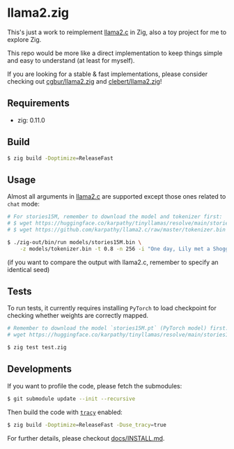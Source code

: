 # llama2.zig
This's just a work to reimplement [llama2.c][1] in Zig, also a toy project for
me to explore Zig.

This repo would be more like a direct implementation to keep things simple and
easy to understand (at least for myself).

If you are looking for a stable & fast implementations, please consider checking
out [cgbur/llama2.zig][2] and [clebert/llama2.zig][3]!

## Requirements
- zig: 0.11.0

## Build
```bash
$ zig build -Doptimize=ReleaseFast
```

## Usage
Almost all arguments in [llama2.c][1] are supported except those ones related
to `chat` mode:
```bash
# For stories15M, remember to download the model and tokenizer first:
# $ wget https://huggingface.co/karpathy/tinyllamas/resolve/main/stories15M.bin -P models
# $ wget https://github.com/karpathy/llama2.c/raw/master/tokenizer.bin -P models

$ ./zig-out/bin/run models/stories15M.bin \
    -z models/tokenizer.bin -t 0.8 -n 256 -i "One day, Lily met a Shoggoth"
```
(if you want to compare the output with llama2.c, remember to specify an
identical seed)

## Tests
To run tests, it currently requires installing `PyTorch` to load checkpoint for
checking whether weights are correctly mapped.

```bash
# Remember to download the model `stories15M.pt` (PyTorch model) first:
# wget https://huggingface.co/karpathy/tinyllamas/resolve/main/stories15M.pt -P models

$ zig test test.zig
```

## Developments
If you want to profile the code, please fetch the submodules:
```bash
$ git submodule update --init --recursive
```

Then build the code with [`tracy`][4] enabled:
```bash
$ zig build -Doptimize=ReleaseFast -Duse_tracy=true
```

For further details, please checkout [docs/INSTALL.md](./docs/INSTALL.md).


[1]: https://github.com/karpathy/llama2.c
[2]: https://github.com/cgbur/llama2.zig
[3]: https://github.com/clebert/llama2.zig
[4]: https://github.com/wolfpld/tracy
